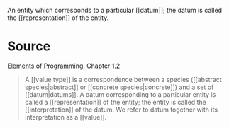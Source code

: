 An entity which corresponds to a particular [[datum]]; the datum is called the [[representation]] of the entity.

# Source

[Elements of Programming](http://elementsofprogramming.com/eop.pdf), Chapter 1.2

> A [[value type]] is a correspondence between a species ([[abstract species|abstract]] or [[concrete species|concrete]]) and a set of [[datum|datums]]. A datum corresponding to a particular entity is called a [[representation]] of the entity; the entity is called the [[interpretation]] of the datum. We refer to datum together with its interpretation as a [[value]].